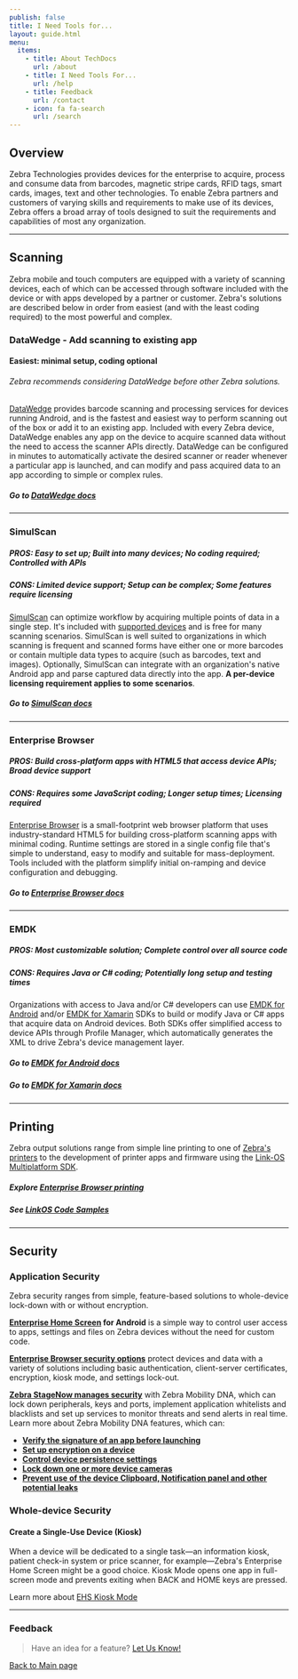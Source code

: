 ```yaml
---
publish: false
title: I Need Tools for...
layout: guide.html
menu:
  items:
    - title: About TechDocs
      url: /about
    - title: I Need Tools For...
      url: /help
    - title: Feedback
      url: /contact
    - icon: fa fa-search
      url: /search
---
```

## Overview

Zebra Technologies provides devices for the enterprise to acquire, process and consume data from barcodes, magnetic stripe cards, RFID tags, smart cards, images, text and other technologies. To enable Zebra partners and customers of varying skills and requirements to make use of its devices, Zebra offers a broad array of tools designed to suit the requirements and capabilities of most any organization. 

-----

## Scanning
Zebra mobile and touch computers are equipped with a variety of scanning devices, each of which can be accessed through software included with the device or with apps developed by a partner or customer. Zebra's solutions are described below in order from easiest (and with the least coding required) to the most powerful and complex.  

### DataWedge - Add scanning to existing app
#### Easiest: minimal setup, coding optional

###### Zebra recommends considering DataWedge before other Zebra solutions. 

[DataWedge](../datawedge) provides barcode scanning and processing services for devices running Android, and is the fastest and easiest way to perform scanning out of the box or add it to an existing app. Included with every Zebra device, DataWedge enables any app on the device to acquire scanned data without the need to access the scanner APIs directly. DataWedge can be configured in minutes to automatically activate the desired scanner or reader whenever a particular app is launched, and can modify and pass acquired data to an app according to simple or complex rules. 

##### Go to [DataWedge docs](../datawedge) 

-----

### SimulScan
##### PROS: Easy to set up; Built into many devices; No coding required; Controlled with APIs 
##### CONS: Limited device support; Setup can be complex; Some features require licensing

[SimulScan](../simulscan) can optimize workflow by acquiring multiple points of data in a single step. It's included with [supported devices](../simulscan/1-1/guide/about/#supporteddevices) and is free for many scanning scenarios. SimulScan is well suited to organizations in which scanning is frequent and scanned forms have either one or more barcodes or contain multiple data types to acquire (such as barcodes, text and images). Optionally, SimulScan can integrate with an organization's native Android app and parse captured data directly into the app. **A per-device licensing requirement applies to some scenarios**. 

##### Go to [SimulScan docs](../simulscan)

-----

### Enterprise Browser
##### PROS: Build cross-platform apps with HTML5 that access device APIs; Broad device support
##### CONS: Requires some JavaScript coding; Longer setup times; Licensing required 

[Enterprise Browser](../enterprise-browser) is a small-footprint web browser platform that uses industry-standard HTML5 for building cross-platform scanning apps with minimal coding. Runtime settings are stored in a single config file that's simple to understand, easy to modify and suitable for mass-deployment. Tools included with the platform simplify initial on-ramping and device configuration and debugging. 

##### Go to [Enterprise Browser docs](../enterprise-browser)

-----

### EMDK
##### PROS: Most customizable solution; Complete control over all source code 
##### CONS: Requires Java or C# coding; Potentially long setup and testing times

Organizations with access to Java and/or C# developers can use [EMDK for Android](../emdk-for-android) and/or [EMDK for Xamarin](../emdk-for-xamarin) SDKs to build or modify Java or C# apps that acquire data on Android devices. Both SDKs offer simplified access to device APIs through Profile Manager, which automatically generates the XML to drive Zebra's device management layer.  

##### Go to [EMDK for Android docs](../emdk-for-android)
##### Go to [EMDK for Xamarin docs](../emdk-for-xamarin)

-----

## Printing

Zebra output solutions range from simple line printing to one of [Zebra's printers](https://www.zebra.com/us/en/products/printers.html) to the development of printer apps and firmware using the [Link-OS Multiplatform SDK](../link-os/).

##### Explore [Enterprise Browser printing](http://techdocs.zebra.com/enterprise-browser/1-7/tutorial/printing/)
##### See [LinkOS Code Samples](https://km.zebra.com/kb/index?page=content&channel=SAMPLE_CODE) 

-----

## Security

### Application Security
Zebra security ranges from simple, feature-based solutions to whole-device lock-down with or without encryption. 

**[Enterprise Home Screen](../ehs) for Android** is a simple way to control user access to apps, settings and files on Zebra devices without the need for custom code.  

**[Enterprise Browser security options](../enterprise-browser/1-7/guide/security)** protect devices and data with a variety of solutions including basic authentication, client-server certificates, encryption, kiosk mode, and settings lock-out.  

**[Zebra StageNow manages security](../stagenow/2-7/Profiles/managesecurity/)** with Zebra Mobility DNA, which can lock down peripherals, keys and ports, implement application whitelists and blacklists and set up services to monitor threats and send alerts in real time. Learn more about Zebra Mobility DNA features, which can:  
* **[Verify the signature of an app before launching](../mx/accessmgr)**
* **[Set up encryption on a device](../mx/encryptmgr/)**
* **[Control device persistence settings](../mx/persistmgr/)**
* **[Lock down one or more device cameras](../mx/cameramgr/)**
* **[Prevent use of the device Clipboard, Notification panel and other potential leaks](../mx/uimgr)**

### Whole-device Security

#### Create a Single-Use Device (Kiosk)
When a device will be dedicated to a single task&mdash;an information kiosk, patient check-in system or price scanner, for example&mdash;Zebra's Enterprise Home Screen might be a good choice. Kiosk Mode opens one app in full-screen mode and prevents exiting when BACK and HOME keys are pressed.

Learn more about [EHS Kiosk Mode](../ehs/2-6/guide/features/#kioskmode) 

-----

### Feedback

> Have an idea for a feature? [Let Us Know!](../contact)

[Back to Main page](../)

<!-- 
## Migrate An App
When the need arises to move an existing app from one device platform to another, such as from Windows CE to Android, Zebra offers multiple solutions to ease the transition. 

Migration tools can put a new face on older apps, modernize apps for terminal emulation or help move apps from older platforms to new ones.

Pocket Browser
/enterprise-browser/1-6/guide/pb2/

Rho Elements
/enterprise-browser/1-6/guide/elements/

Rho Mobile
/enterprise-browser/1-6/guide/rhomobile/

Windows Mobile/CE
/emdk-for-xamarin/2-4/guide/about/

C# to Android
/emdk-for-xamarin/2-4/guide/about/


## Modernize An App

Some legacy apps are simply too mission-critical to risk losing, even for a day. For such situations, Zebra offers solutions that can put a modern face on green-screen and other types of legacy apps while leaving the underlying business logic intact.  

All Touch TE (fake)
/link-os/latest/android

SAP ITSmobile



Modernize user interface


## Manage and Staging Devices
StageNow is Zebra's world-class device staging and management system. 

StageNow
/stagenow

 -->

<!-- 
layout: list-products.html
products: 
  - title: Scan
    description: DataWedge adds scanning to any app without coding; SimulScan captures all data from forms without coding; Enterprise Browser builds cross-platform scanning apps with minimal coding. 
    url: ../usecases
    image: /datawedge/datawedge_logo.png
    btn-text: Latest Docs
    sections:
      - title: DataWedge
        url: ../../datawedge
      - title: SimulScan
        url: ../../simulscan
      - title: Enterprise Browser
        url: ../../enterprise-browser
    versions:
      - url: /techdocs/usecases
        label: 'Select a Tool'      
      - url: ../../datawedge
        label: 'DataWedge'
      - url: ../../simulscan
        label: 'SimulScan'
      - url: ../../enterprise-browser
        label: 'Enterprise Browser'
  - title: Scanning (full app coding)
    description: Use EMDK for Android or Xamarin SDKs to build or modify Java or C# apps that acquire data on Android devices. 
    url: ../usecases
    image: /images/products/emdk-for-android.png
    btn-text: Latest Docs
    sections:
      - title: EMDK for Android
        url: ../../emdk-for-android
      - title: EMDK for Xamarin
        url: ../../emdk-for-xamarin
  - title: Printing
    description: Zebra output solutions range from simple line printing from an Enterprise Browser to the development of printer apps and firmware using Link-OS.     
    url: ../usecases
    image: /images/products/emdk-for-android.png
    btn-text: Latest Docs
    sections:
      - title: Enterprise Browser
        url: /enterprise-browser/1-6/guide/printingGuide/
      - title: Android Printing
        url: /link-os/latest/android_btle
      - title: Xamarin Printing
        url: /link-os/latest/xamarin
      - title: iOS Printing
        url: /link-os/latest/ios
      - title: Windows Mobile/CE Printing
        url: /link-os/latest/pc
      - title: C# to Android
        url: /link-os/latest/webservices
      - title: Samples
        url: https://km.zebra.com/kb/index?page=content&channel=SAMPLE_CODE
    versions:
      - url: /techdocs/usecases
        label: 'Select a Tool'      
      - url: /enterprise-browser/1-6/guide/printingGuide/
        label: 'Enterprise Browser'
      - url: /link-os/latest/android_btle
        label: 'Android Printing'
      - url: /link-os/latest/xamarin
        label: 'Xamarin Printing'
      - url: /link-os/latest/ios
        label: 'iOS Printing'
      - url: /link-os/latest/pc
        label: 'Windows Mobile/CE Printing'
      - url: /link-os/latest/webservices
        label: 'C# to Android Printing'
  - title: Security
    description: Zebra security ranges from simple, feature-based solutions to whole-device lock-down and encryption.
    url: ../usecases
    btn-text: Latest Docs
    image: /ehs/ehs-logo.png
    sections:
      - title: Enterprise Home Screen
        url: /ehs
      - title: Enterprise Browser
        url: /enterprise-browser/1-6/guide/security
      - title: Android Security
        url: /stagenow/2-3/Profiles/managesecurity/
      - title: Device Encryption
        url: /mx/encryptmgr/
      - title: Scanner Security Level (Android app)
        url: /emdk-for-android/6-3/.../ScannerConfig.SecurityLevel.html
      - title: Device Persistence
        url: /mx/persistmgr/
    versions:
      - url: /techdocs/usecases
        label: 'Select a Tool'      
      - url: /enterprise-browser/1-6/guide/security
        label: 'Enterprise Browser'
      - url: /stagenow/2-3/Profiles/managesecurity/
        label: 'Android Security'
      - url: /mx/encryptmgr/
        label: 'Device Encryption'
      - url: /emdk-for-android/6-3/.../ScannerConfig.SecurityLevel.html
        label: 'Scanner Security Level (Android app)'
      - url: /mx/persistmgr/
        label: 'Device Persistence'
  - title: Android Development
    description: Enterprise Browser apps use HTML5 and work with most Zebra devices; EMDK uses Java or Xamarin to target Zebra devices with full enterprise control of features and source code.
    url: ../usecases
    image: /enterprise-browser/enterprise_browser_logo.png
    btn-text: Latest Docs
    sections:
      - title: Enterprise Browser
        url: ../../enterprise-browser 
      - title: EMDK for Android
        url: ../../emdk-for-android
      - title: EMDK for Xamarin
        url: ../../emdk-for-xamarin
    versions:
      - url: /techdocs/usecases
        label: 'Select a Tool'      
      - url: ../../enterprise-browser
        label: 'Enterprise Browser'
      - url: ../../emdk-for-xamarin/
        label: 'EMDK for Xamarin (C#)'
  - title: Windows Development
    description: Enterprise Browser apps use HTML5 and work with most Zebra devices. WHAT ELSE DOES ZEBRA OFFER WINDOWS DEVELOPERS?
    url: ../usecases
    image: /enterprise-browser/enterprise_browser_logo.png
    btn-text: Latest Docs
    sections:
      - title: fake
        url: /ehs/2-5/guide/about
      - title: fake
        url: /ehs/2-5/guide/setup
      - title: fake
        url: /ehs/2-5/guide/settings
      - title: fake
        url: /ehs/2-5/guide/features
      - title: fake
        url: /ehs/2-5/download
    versions:
      - url: /techdocs/usecases
        label: 'Select a Tool'      
      - url: ../../enterprise-browser
        label: 'Enterprise Browser'
      - url: ../../emdk-for-xamarin/
        label: 'EMDK for Xamarin (C#)'
  - title: Migration and Modernization
    description: Migration tools can put a new face on older apps, modernize apps for terminal emulation or help move apps from older platforms to new ones.  
    url: ../usecases
    image: /images/products/link-os.png
    sections:
      - title: All Touch TE (fake)
        url: /link-os/latest/android
      - title: Pocket Browser
        url: /enterprise-browser/1-6/guide/pb2/
      - title: Rho Elements
        url: /enterprise-browser/1-6/guide/elements/
      - title: Rho Mobile
        url: /enterprise-browser/1-6/guide/rhomobile/
      - title: Windows Mobile/CE
        url: /emdk-for-xamarin/2-4/guide/about/
      - title: C# to Android
        url: /emdk-for-xamarin/2-4/guide/about/
    versions:
      - url: /techdocs/usecases
        label: 'Select a Tool'      
      - url: ../../enterprise-browser
        label: 'Enterprise Browser'
      - url: ../../emdk-for-xamarin/
        label: 'EMDK for Xamarin (C#)'
  - title: Scan (minimal coding)
    description: DataWedge adds scanning to any app without coding; SimulScan captures all data from forms without coding; Enterprise Browser builds cross-platform scanning apps with minimal coding. 
    url: ../usecases
    image: /datawedge/datawedge_logo.png
    btn-text: Latest Docs
    versions:
      - url: /techdocs/usecases
        label: 'Select a Tool'      
      - url: ../../datawedge
        label: 'DataWedge'
      - url: ../../simulscan
        label: 'SimulScan'
      - url: ../../enterprise-browser
        label: 'Enterprise Browser'

-->


<!-- from the "full app coding" section:

    versions:
      - url: /techdocs/usecases
        label: 'Select a Tool'      
      - url: ../../emdk-for-android
        label: 'EMDK for Android'
      - url: ../../emdk-for-xamarin/
        label: 'EMDK for Xamarin'

-->